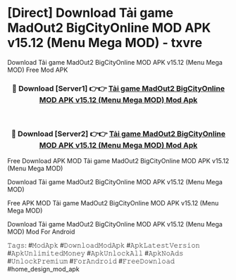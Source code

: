 # [Direct] Download Tải game MadOut2 BigCityOnline MOD APK v15.12 (Menu Mega MOD) - txvre
Download Tải game MadOut2 BigCityOnline MOD APK v15.12 (Menu Mega MOD) Free Mod APK

<div align="center">
<h3>🔴 Download [Server1] 👉👉 <a href="https://apk-comot.site?title=Tải_game_MadOut2_BigCityOnline_MOD_APK_v15.12_(Menu_Mega_MOD)">Tải game MadOut2 BigCityOnline MOD APK v15.12 (Menu Mega MOD) Mod Apk</a></h3><br>

<h3>🔴 Download [Server2] 👉👉 <a href="https://apk-comot.site?title=Tải_game_MadOut2_BigCityOnline_MOD_APK_v15.12_(Menu_Mega_MOD)">Tải game MadOut2 BigCityOnline MOD APK v15.12 (Menu Mega MOD) Mod Apk</a></h3>
</div>


Free Download APK MOD Tải game MadOut2 BigCityOnline MOD APK v15.12 (Menu Mega MOD)

Download Tải game MadOut2 BigCityOnline MOD APK v15.12 (Menu Mega MOD) 

Free APK MOD Tải game MadOut2 BigCityOnline MOD APK v15.12 (Menu Mega MOD) 

Download Tải game MadOut2 BigCityOnline MOD APK v15.12 (Menu Mega MOD) Mod For Android

𝚃𝚊𝚐𝚜: #𝙼𝚘𝚍𝙰𝚙𝚔 #𝙳𝚘𝚠𝚗𝚕𝚘𝚊𝚍𝙼𝚘𝚍𝙰𝚙𝚔 #𝙰𝚙𝚔𝙻𝚊𝚝𝚎𝚜𝚝𝚅𝚎𝚛𝚜𝚒𝚘𝚗 #𝙰𝚙𝚔𝚄𝚗𝚕𝚒𝚖𝚒𝚝𝚎𝚍𝙼𝚘𝚗𝚎𝚢 #𝙰𝚙𝚔𝚄𝚗𝚕𝚘𝚌𝚔𝙰𝚕𝚕 #𝙰𝚙𝚔𝙽𝚘𝙰𝚍𝚜 #𝚄𝚗𝚕𝚘𝚌𝚔𝙿𝚛𝚎𝚖𝚒𝚞𝚖 #𝙵𝚘𝚛𝙰𝚗𝚍𝚛𝚘𝚒𝚍 #𝙵𝚛𝚎𝚎𝙳𝚘𝚠𝚗𝚕𝚘𝚊𝚍 #home_design_mod_apk